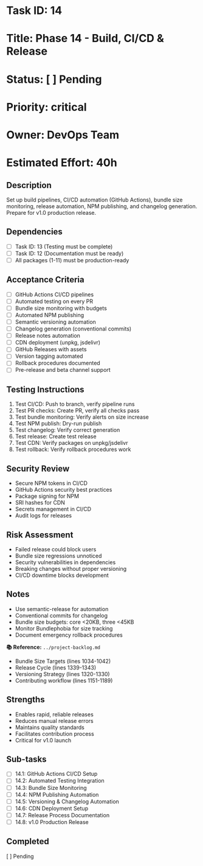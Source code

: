 # Task ID: 14
# Title: Phase 14 - Build, CI/CD & Release
# Status: [ ] Pending
# Priority: critical
# Owner: DevOps Team
# Estimated Effort: 40h

## Description
Set up build pipelines, CI/CD automation (GitHub Actions), bundle size monitoring, release automation, NPM publishing, and changelog generation. Prepare for v1.0 production release.

## Dependencies
- [ ] Task ID: 13 (Testing must be complete)
- [ ] Task ID: 12 (Documentation must be ready)
- [ ] All packages (1-11) must be production-ready

## Acceptance Criteria
- [ ] GitHub Actions CI/CD pipelines
- [ ] Automated testing on every PR
- [ ] Bundle size monitoring with budgets
- [ ] Automated NPM publishing
- [ ] Semantic versioning automation
- [ ] Changelog generation (conventional commits)
- [ ] Release notes automation
- [ ] CDN deployment (unpkg, jsdelivr)
- [ ] GitHub Releases with assets
- [ ] Version tagging automated
- [ ] Rollback procedures documented
- [ ] Pre-release and beta channel support

## Testing Instructions
1. Test CI/CD: Push to branch, verify pipeline runs
2. Test PR checks: Create PR, verify all checks pass
3. Test bundle monitoring: Verify alerts on size increase
4. Test NPM publish: Dry-run publish
5. Test changelog: Verify correct generation
6. Test release: Create test release
7. Test CDN: Verify packages on unpkg/jsdelivr
8. Test rollback: Verify rollback procedures work

## Security Review
- Secure NPM tokens in CI/CD
- GitHub Actions security best practices
- Package signing for NPM
- SRI hashes for CDN
- Secrets management in CI/CD
- Audit logs for releases

## Risk Assessment
- Failed release could block users
- Bundle size regressions unnoticed
- Security vulnerabilities in dependencies
- Breaking changes without proper versioning
- CI/CD downtime blocks development

## Notes
- Use semantic-release for automation
- Conventional commits for changelog
- Bundle size budgets: core <20KB, three <45KB
- Monitor Bundlephobia for size tracking
- Document emergency rollback procedures

**📚 Reference:** `../project-backlog.md`
  - Bundle Size Targets (lines 1034-1042)
  - Release Cycle (lines 1339-1343)
  - Versioning Strategy (lines 1320-1330)
  - Contributing workflow (lines 1151-1189)

## Strengths
- Enables rapid, reliable releases
- Reduces manual release errors
- Maintains quality standards
- Facilitates contribution process
- Critical for v1.0 launch

## Sub-tasks
- [ ] 14.1: GitHub Actions CI/CD Setup
- [ ] 14.2: Automated Testing Integration
- [ ] 14.3: Bundle Size Monitoring
- [ ] 14.4: NPM Publishing Automation
- [ ] 14.5: Versioning & Changelog Automation
- [ ] 14.6: CDN Deployment Setup
- [ ] 14.7: Release Process Documentation
- [ ] 14.8: v1.0 Production Release

## Completed
[ ] Pending

